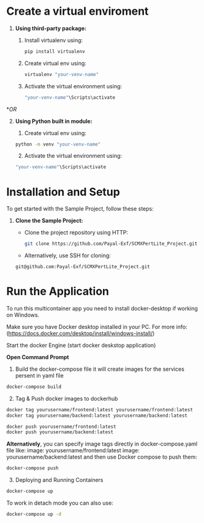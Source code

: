 # Create a virtual enviroment
1. **Using third-party package:**
    1. Install virtualenv using: 

        ```bash
        pip install virtualenv
        ```
    2. Create virtual env using:

        ```bash 
        virtualenv "your-venv-name"
        ```
    3. Activate the virtual environment using:

        ```bash 
        "your-venv-name"\Scripts\activate
        ```

**OR*

2. **Using Python built in module:**
    
    1. Create virtual env using:

    ```bash 
    python -m venv "your-venv-name"
    ```
    2. Activate the virtual environment using:

    ```bash 
    "your-venv-name"\Scripts\activate
    ```

# Installation and Setup
To get started with the Sample Project, follow these steps:

1. **Clone the Sample Project:**

   - Clone the project repository using HTTP:
     ```bash
     git clone https://github.com/Payal-Exf/SCMXPertLite_Project.git
     ```
    - Alternatively, use SSH for cloning:
     ```bash
     git@github.com:Payal-Exf/SCMXPertLite_Project.git
     ```

# Run the Application

To run this multicontainer app you need to install docker-desktop if working on Windows.

Make sure you have Docker desktop installed in your PC.
 For more info: (https://docs.docker.com/desktop/install/windows-install/)

Start the docker Engine (start docker deskstop application)

**Open Command Prompt**
1. Build the docker-compose file it will create images for the services persent in yaml file

```bash
docker-compose build
```

2. Tag & Push docker images to dockerhub

``` bash
docker tag yourusername/frontend:latest yourusername/frontend:latest
docker tag yourusername/backend:latest yourusername/backend:latest

docker push yourusername/frontend:latest
docker push yourusername/backend:latest
```
**Alternatively**, you can specify image tags directly in docker-compose.yaml file like:
image: yourusername/frontend:latest
image: yourusername/backend:latest
and then use Docker compose to push them:

```bash 
docker-compose push
```

3. Deploying and Running Containers

```bash 
docker-compose up
```

To work in detach mode you can also use:

``` bash 
docker-compose up -d 
```

